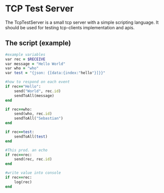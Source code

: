 # TCP Test Server
The TcpTestServer is a small tcp server with a simple scripting language.
It should be used for testing tcp-clients implementation and apis.

## The script (example)
```ruby
#example variables
var rec = $RECEIVE
var message = "Hello World"
var who = "who"
var test = "{json: {[data:{index:"hello"}]}}"

#how to respond on each event
if rec=="Hello":
	send("World", rec.id)
	sendToAll(message)
end

if rec==who:
	send(who, rec.id)
	sendToAll("Sebastian")
end

if rec==test:
	sendToAll(test)
end

#This prod. an echo
if rec==rec:
	send(rec, rec.id)
end

#write value into console
if rec==rec:
	log(rec)
end
```
